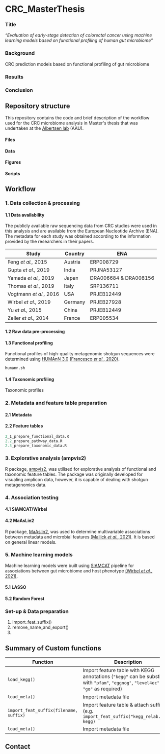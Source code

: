 # CRC_MasterThesis

### Title

<i> “Evaluation of early-stage detection of colorectal cancer using machine learning models based on functional profiling of human gut microbiome” </i> 

### Background
CRC prediction models based on functional profiling of gut microbiome

### Results

### Conclusion

## Repository structure

This repository contains the code and brief description of the workflow used for the CRC microbiome analysis in Master's thesis that was undertaken at the [Albertsen lab](https://albertsenlab.org/) (AAU).

#### Files

#### Data

#### Figures

#### Scripts

## Workflow

### 1. Data collection & processing

#### 1.1 Data availability

The publicly available raw sequencing data from CRC studies were used in this analysis and are available from the European Nucleotide Archive (ENA). The metadata for each study was obtained according to the information provided by the researchers in their papers.

| Study | Country | ENA |
| --- | --- | --- |
| Feng _et al.,_ 2015 | Austria | ERP008729 |
| Gupta _et al.,_ 2019 | India | PRJNA53127 |
| Yamada _et al.,_ 2019 | Japan | DRA006684 & DRA008156 |
| Thomas _et al.,_ 2019 | Italy | SRP136711 |
| Vogtmann _et al.,_ 2016 | USA | PRJEB12449 |
| Wirbel _et al.,_ 2019 | Germany | PRJEB27928 |
| Yu _et al.,_ 2015 | China | PRJEB12449 |
| Zeller _et al.,_ 2014 | France | ERP005534 |

#### 1.2 Raw data pre-processing


#### 1.3 Functional profiling
Functional profiles of high-quality metagenomic shotgun sequences were determined using [HUMAnN 3.0](https://github.com/biobakery/humann) [(Francesco _et al.,_ 2020)](https://elifesciences.org/articles/65088).

```bash
humann.sh
```

#### 1.4 Taxonomic profiling

Taxonomic profiles


### 2. Metadata and feature table preparation

#### 2.1 Metadata

#### 2.2 Feature tables



```R
2_1_prepare_functional_data.R
2.2_prepare_pathway_data.R
2.3_prepare_taxonomic_data.R
```

### 3. Explorative analysis (ampvis2)

R package, [ampvis2](https://madsalbertsen.github.io/ampvis2/index.html), was utilised for explorative analysis of functional and taxonomic feature tables. The package was originally developed for visualing amplicon data, however, it is capable of dealing with shotgun metagenomics data.

### 4. Association testing

#### 4.1 SIAMCAT/Wirbel

#### 4.2 MaAsLin2

R package, [MaAslin2](https://huttenhower.sph.harvard.edu/maaslin/), was used to determine multivariable associations between metadata and microbial features [(Mallick _et al.,_ 2021)](https://doi.org/10.1186/s13059-021-02306-1). It is based on general linear models.

### 5. Machine learning models

Machine learning models were built using [SIAMCAT](https://siamcat.embl.de/) pipeline for associations between gut microbiome and host phenotype [(Wirbel _et al.,_ 2021)](https://doi.org/10.1186/s13059-021-02306-1).

#### 5.1 LASSO

#### 5.2 Random Forest

### Set-up & Data preparation

1. import_feat_suffix()
2. remove_name_and_export()
3. 

## Summary of Custom functions

| Function | Description |
| --- | --- |
| `load_kegg()` | Import feature table with KEGG annotations (`"kegg"` can be substituted with `"pfam"`, `"eggnog"`, `"level4ec"` & `"go"` as required) |
| `load_meta()` | Import metadata file |
| `import_feat_suffix(filename, suffix)` | Import feature table & attach suffix (e.g. `import_feat_suffix("kegg_relab.tsv", kegg)` |
| `load_meta()` | Import metadata file |

## Contact
